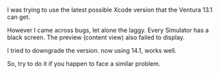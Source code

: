 I was trying to use the latest possible Xcode version that the Ventura 13.1 can get.  

However I came across bugs, let alone the laggy. Every Simulator has a black screen. The preview (content view) also failed to display.  

I tried to downgrade the version. now using 14.1, works well.  

So, try to do it if you happen to face a similar problem.
